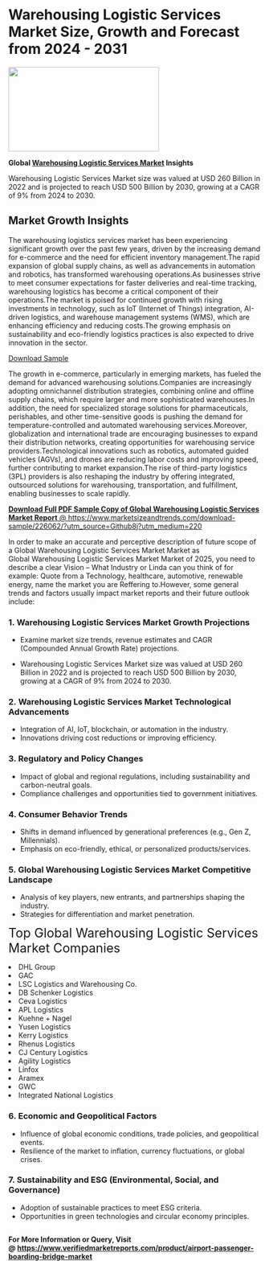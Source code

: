 <H1>Warehousing Logistic Services Market Size, Growth and Forecast from 2024 - 2031</H1><img class="aligncenter size-medium wp-image-584254" src="https://thirdeyenews.in/wp-content/uploads/2024/09/Global-Market-Research-300x168.jpeg" alt="" width="300" height="168" /><p><strong>Global&nbsp;<a href="https://www.marketsizeandtrends.com/download-sample/226062/?utm_source=Github8j?utm_medium=220">Warehousing Logistic Services Market</a> Insights</strong></p><p>Warehousing Logistic Services Market size was valued at USD 260 Billion in 2022 and is projected to reach USD 500 Billion by 2030, growing at a CAGR of 9% from 2024 to 2030.</p><p><h2>Market Growth Insights</h2> <p>The warehousing logistics services market has been experiencing significant growth over the past few years, driven by the increasing demand for e-commerce and the need for efficient inventory management.The rapid expansion of global supply chains, as well as advancements in automation and robotics, has transformed warehousing operations.As businesses strive to meet consumer expectations for faster deliveries and real-time tracking, warehousing logistics has become a critical component of their operations.The market is poised for continued growth with rising investments in technology, such as IoT (Internet of Things) integration, AI-driven logistics, and warehouse management systems (WMS), which are enhancing efficiency and reducing costs.The growing emphasis on sustainability and eco-friendly logistics practices is also expected to drive innovation in the sector.</p> <p><a href="#">Download Sample</a></p> <p>The growth in e-commerce, particularly in emerging markets, has fueled the demand for advanced warehousing solutions.Companies are increasingly adopting omnichannel distribution strategies, combining online and offline supply chains, which require larger and more sophisticated warehouses.In addition, the need for specialized storage solutions for pharmaceuticals, perishables, and other time-sensitive goods is pushing the demand for temperature-controlled and automated warehousing services.Moreover, globalization and international trade are encouraging businesses to expand their distribution networks, creating opportunities for warehousing service providers.Technological innovations such as robotics, automated guided vehicles (AGVs), and drones are reducing labor costs and improving speed, further contributing to market expansion.The rise of third-party logistics (3PL) providers is also reshaping the industry by offering integrated, outsourced solutions for warehousing, transportation, and fulfillment, enabling businesses to scale rapidly.<p><a href="#"></p><p><span class=""><strong>Download Full PDF Sample Copy of Global Warehousing Logistic Services Market Report</strong> @ <a href="https://www.marketsizeandtrends.com/download-sample/226062/?utm_source=Github8j?utm_medium=220" target="_blank">https://www.marketsizeandtrends.com/download-sample/226062/?utm_source=Github8j?utm_medium=220</a></span></p><p>In order to make an accurate and perceptive description of future scope of a Global&nbsp;Warehousing Logistic Services Market Market as Global&nbsp;Warehousing Logistic Services Market Market of 2025, you need to describe a clear Vision &ndash; What Industry or Linda can you think of for example: Quote from a Technology, healthcare, automotive, renewable energy, name the market you are Reffering to.However, some general trends and factors usually impact market reports and their future outlook include:</p><h3>1.&nbsp;<strong>Warehousing Logistic Services Market Growth Projections</strong></h3><ul><li>Examine market size trends, revenue estimates and CAGR (Compounded Annual Growth Rate) projections.</li><li><p>Warehousing Logistic Services Market size was valued at USD 260 Billion in 2022 and is projected to reach USD 500 Billion by 2030, growing at a CAGR of 9% from 2024 to 2030.</p></li></ul><h3>2.&nbsp;<strong>Warehousing Logistic Services Market Technological Advancements</strong></h3><ul><li>Integration of AI, IoT, blockchain, or automation in the industry.</li><li>Innovations driving cost reductions or improving efficiency.</li></ul><h3>3.&nbsp;<strong>Regulatory and Policy Changes</strong></h3><ul><li>Impact of global and regional regulations, including sustainability and carbon-neutral goals.</li><li>Compliance challenges and opportunities tied to government initiatives.</li></ul><h3>4.&nbsp;<strong>Consumer Behavior Trends</strong></h3><ul><li>Shifts in demand influenced by generational preferences (e.g., Gen Z, Millennials).</li><li>Emphasis on eco-friendly, ethical, or personalized products/services.</li></ul><h3>5.&nbsp;<strong>Global Warehousing Logistic Services Market Competitive Landscape</strong></h3><ul><li>Analysis of key players, new entrants, and partnerships shaping the industry.</li><li>Strategies for differentiation and market penetration.</li></ul><p data-pm-slice="1 1 []"><span style="color: inherit; font-family: inherit; font-size: 25px;">Top Global Warehousing Logistic Services Market Companies</span></p><div class="" data-test-id=""><p><li>DHL Group</li><li> GAC</li><li> LSC Logistics and Warehousing Co.</li><li> DB Schenker Logistics</li><li> Ceva Logistics</li><li> APL Logistics</li><li> Kuehne + Nagel</li><li> Yusen Logistics</li><li> Kerry Logistics</li><li> Rhenus Logistics</li><li> CJ Century Logistics</li><li> Agility Logistics</li><li> Linfox</li><li> Aramex</li><li> GWC</li><li> Integrated National Logistics</li></p></div><h3>6.&nbsp;<strong>Economic and Geopolitical Factors</strong></h3><ul><li>Influence of global economic conditions, trade policies, and geopolitical events.</li><li>Resilience of the market to inflation, currency fluctuations, or global crises.</li></ul><h3>7.&nbsp;<strong>Sustainability and ESG (Environmental, Social, and Governance)</strong></h3><ul><li>Adoption of sustainable practices to meet ESG criteria.</li><li>Opportunities in green technologies and circular economy principles.</li></ul><h2><strong style="font-size: 14px;">For More Information or Query, Visit @&nbsp;</strong><a style="background-color: #ffffff; font-size: 14px;" href="https://www.marketsizeandtrends.com/report/warehousing-logistic-services-market/" target="_blank">https://www.verifiedmarketreports.com/product/airport-passenger-boarding-bridge-market</a></h2>